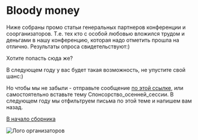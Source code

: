 # Bloody money

Ниже собраны промо статьи генеральных партнеров конференции и соорганизаторов. Т.е. тех кто с особой любовью вложился трудом и деньгами в нашу конференцию, которая надо отметить прошла на отлично. Результаты опроса свидетельствуют:)

Хотите попасть сюда же?

В следующем году у вас будет такая возможность, не упустите свой шанс:)

Но чтобы мы не забыли - отправьте сообщение <a href="mailto:info@sem-in-russia.ru?subject=Спонсорство_осенней_сессии">по этой ссылке</a>, или самостоятельно вставьте тему Спонсорство\_осенней\_сессии. В следующем году мы отфильтруем письма по этой теме и напишем вам назад.

[В начало сборника](http://sem-in-russia.ru)

![Лого организаторов](http://dl.getdropbox.com/u/390630/for-book.png)
